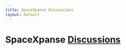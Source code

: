 ```yaml
---
title: SpaceXpanse Discussions
layout: default
---
```

# SpaceXpanse [Discussions](https://github.com/SpaceXpanse/.github/discussions "SpaceXpanse Discussions")
